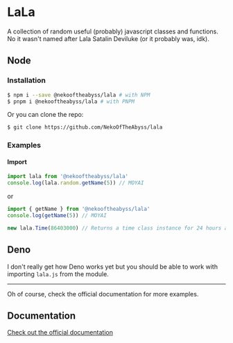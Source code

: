 # LaLa
A collection of random useful (probably) javascript classes and functions. No it wasn't named after Lala Satalin Deviluke (or it probably was, idk).

## Node

### Installation

```bash
$ npm i --save @nekooftheabyss/lala # with NPM
$ pnpm i @nekooftheabyss/lala # with PNPM
```
Or you can clone the repo:

```bash
$ git clone https://github.com/NekoOfTheAbyss/lala
```

### Examples

#### Import
```js
import lala from '@nekooftheabyss/lala' 
console.log(lala.random.getName(5)) // MOYAI
```
or
```js
import { getName } from '@nekooftheabyss/lala'
console.log(getName(5)) // MOYAI
```


```js
new lala.Time(86403000) // Returns a time class instance for 24 hours and 3 seconds
```

## Deno
I don't really get how Deno works yet but you should be able to work with importing `lala.js` from the module.

-------------

Oh of course, check the official documentation for more examples.

## Documentation
[Check out the official documentation](https://docs.nekooftheabyss.xyz/lala)
